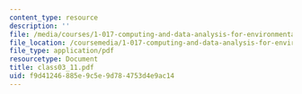 ```yaml
---
content_type: resource
description: ''
file: /media/courses/1-017-computing-and-data-analysis-for-environmental-applications-fall-2003/f9d41246885e9c5e9d784753d4e9ac14_class03_11.pdf
file_location: /coursemedia/1-017-computing-and-data-analysis-for-environmental-applications-fall-2003/f9d41246885e9c5e9d784753d4e9ac14_class03_11.pdf
file_type: application/pdf
resourcetype: Document
title: class03_11.pdf
uid: f9d41246-885e-9c5e-9d78-4753d4e9ac14
---
```

